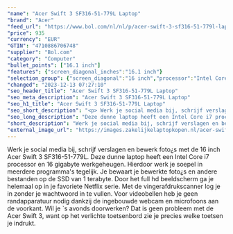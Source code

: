 ```yaml
---
"name": "Acer Swift 3 SF316-51-779L Laptop"
"brand": "Acer"
"feed_url": "https://www.bol.com/nl/nl/p/acer-swift-3-sf316-51-779l-laptop/9300000129336384"
"price": 935
"currency": "EUR"
"GTIN": "4710886706748"
"supplier": "Bol.com"
"category": "Computer"
"bullet_points": ["16.1 inch"]
"features": {"screen_diagonal_inches":"16.1 inch"}
"selection_group": {"screen_diagonal":"16 inch","processor":"Intel Core i7","changed_price_past_3_days":false,"product_family":"Swift 3"}
"changed": "2023-12-13 07:27:10"
"seo_header_title": "Acer Swift 3 SF316-51-779L Laptop"
"seo_meta_description": "Acer Swift 3 SF316-51-779L Laptop"
"seo_h1_title": "Acer Swift 3 SF316-51-779L Laptop"
"seo_short_description": "<p> Werk je social media bij, schrijf verslagen en bewerk foto¿s met de 16 inch Acer Swift 3 SF316-51-779L."
"seo_long_description": "Deze dunne laptop heeft een Intel Core i7 processor en 16 gigabyte werkgeheugen. Hierdoor werk je soepel in meerdere programma's tegelijk. Je bewaart je bewerkte foto¿s en andere bestanden op de SSD van 1 terabyte. Door het full hd beeldscherm ga je helemaal op in je favoriete Netflix serie. Met de vingerafdrukscanner log je in zonder je wachtwoord in te vullen. Voor videobellen heb je geen randapparatuur nodig dankzij de ingebouwde webcam en microfoons aan de voorkant. Wil je `s avonds doorwerken? Dat is geen probleem met de Acer Swift 3, want op het verlichte toetsenbord zie je precies welke toetsen je indrukt. </p>"
"short_description": "Werk je social media bij, schrijf verslagen en bewerk foto¿s met de 16 inch Acer Swift 3 SF316-51-779L. Deze dunne laptop heeft een Intel Core i7 processor en 16 gigabyte werkgeheugen. Hierdoor werk je soepel in meerdere programma's tegelijk. Je bewaart je bewerkte foto¿s en andere bestanden op de SSD van 1 terabyte. Door het full hd beeldscherm ga je helemaal op in je favoriete Netflix serie. Met de vingerafdrukscanner log je in zonder je wachtwoord in te vullen. Voor videobellen heb je geen randapparatuur nodig dankzij de ingebouwde webcam en microfoons aan de voorkant. Wil je `s avonds doorwerken? Dat is geen probleem met de Acer Swift 3, want op het verlichte toetsenbord zie je precies welke toetsen je indrukt."
"external_image_url": "https://images.zakelijkelaptopkopen.nl/acer-swift-3-sf316-51-779l-laptop.webp"
---
```


<p> Werk je social media bij, schrijf verslagen en bewerk foto¿s met de 16 inch Acer Swift 3 SF316-51-779L. Deze dunne laptop heeft een Intel Core i7 processor en 16 gigabyte werkgeheugen. Hierdoor werk je soepel in meerdere programma's tegelijk. Je bewaart je bewerkte foto¿s en andere bestanden op de SSD van 1 terabyte. Door het full hd beeldscherm ga je helemaal op in je favoriete Netflix serie. Met de vingerafdrukscanner log je in zonder je wachtwoord in te vullen. Voor videobellen heb je geen randapparatuur nodig dankzij de ingebouwde webcam en microfoons aan de voorkant. Wil je `s avonds doorwerken? Dat is geen probleem met de Acer Swift 3, want op het verlichte toetsenbord zie je precies welke toetsen je indrukt. </p>